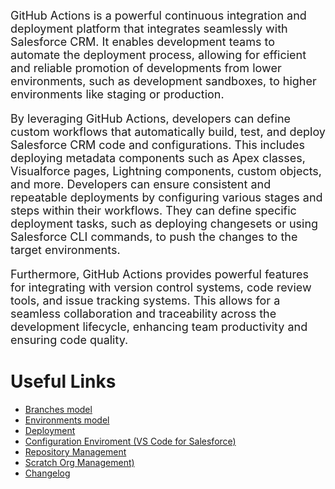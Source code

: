 <FONT SIZE=4>GitHub Actions is a powerful continuous integration and deployment platform that integrates seamlessly with Salesforce CRM. It enables development teams to automate the deployment process, allowing for efficient and reliable promotion of developments from lower environments, such as development sandboxes, to higher environments like staging or production.

By leveraging GitHub Actions, developers can define custom workflows that automatically build, test, and deploy Salesforce CRM code and configurations. This includes deploying metadata components such as Apex classes, Visualforce pages, Lightning components, custom objects, and more.
Developers can ensure consistent and repeatable deployments by configuring various stages and steps within their workflows. They can define specific deployment tasks, such as deploying changesets or using Salesforce CLI commands, to push the changes to the target environments.

Furthermore, GitHub Actions provides powerful features for integrating with version control systems, code review tools, and issue tracking systems. This allows for a seamless collaboration and traceability across the development lifecycle, enhancing team productivity and ensuring code quality.</font>


# Useful Links

+ [Branches model](/Project/Branches-Model)
+ [Environments model](/Project/Environments-Model)
+ [Deployment](/Project/Deployment-Flow/Development-Team)
+ [Configuration Enviroment (VS Code for Salesforce)](/Utilities/VSCode-for-Salesforce)
+ [Repository Management](/Utilities/Repository-Management)
+ [Scratch Org Management)](/Utilities/Scratch-Org-Management)
+ [Changelog](/Changelog.md)
